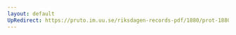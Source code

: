 ```yaml
---
layout: default
UpRedirect: https://pruto.im.uu.se/riksdagen-records-pdf/1880/prot-1880--fk--015/prot-1880--fk--015_005.pdf
---
```

